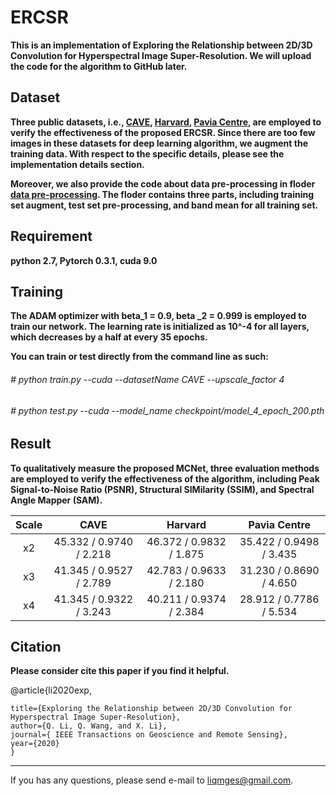 ERCSR
======
**This is an implementation of  Exploring the Relationship between 2D/3D Convolution for Hyperspectral Image Super-Resolution. We will upload the code for the algorithm to GitHub later.**

Dataset
------
**Three public datasets, i.e., [CAVE](https://www1.cs.columbia.edu/CAVE/databases/multispectral/ "CAVE"), [Harvard](http://vision.seas.harvard.edu/hyperspec/explore.html "Harvard"), [Pavia Centre](http://www.ehu.eus/ccwintco/index.php?title=Hyperspectral_Remote_Sensing_Scenes#Pavia_Centre_scene "Pavia Centre"), are employed to verify the effectiveness of the  proposed ERCSR. Since there are too few images in these datasets for deep learning algorithm, we augment the training data. With respect to the specific details, please see the implementation details section.**

**Moreover, we also provide the code about data pre-processing in floder [data pre-processing](https://github.com/qianngli/MCNet/tree/master/data_pre-processing "data pre-processing"). The floder contains three parts, including training set augment, test set pre-processing, and band mean for all training set.**

Requirement
---------
**python 2.7, Pytorch 0.3.1, cuda 9.0**

Training
--------
**The ADAM optimizer with beta_1 = 0.9, beta _2 = 0.999 is employed to train our network.  The learning rate is initialized as 10^-4 for all layers, which decreases by a half at every 35 epochs.**

**You can train or test directly from the command line as such:**

###### # python train.py --cuda --datasetName CAVE  --upscale_factor 4
###### # python test.py --cuda --model_name checkpoint/model_4_epoch_200.pth

Result
--------
**To qualitatively measure the proposed MCNet, three evaluation methods are employed to verify the effectiveness of the algorithm, including  Peak Signal-to-Noise Ratio (PSNR), Structural SIMilarity (SSIM), and Spectral Angle Mapper (SAM).**


| Scale  |  CAVE |  Harvard |  Pavia Centre |
| :------------: | :------------: | :------------: | :------------: | 
|  x2 |  45.332 / 0.9740 / 2.218 | 46.372 / 0.9832 / 1.875  | 35.422 / 0.9498 / 3.435 | 
|  x3 |  41.345 / 0.9527 / 2.789  |  42.783 / 0.9633 / 2.180 | 31.230 / 0.8690 / 4.650  |   
|  x4 | 41.345 / 0.9322 / 3.243 |  40.211 / 0.9374 / 2.384 | 28.912 / 0.7786 / 5.534  | 

Citation 
--------
**Please consider cite this paper if you find it helpful.**

@article{li2020exp,

	title={Exploring the Relationship between 2D/3D Convolution for Hyperspectral Image Super-Resolution},
	author={Q. Li, Q. Wang, and X. Li},
	journal={ IEEE Transactions on Geoscience and Remote Sensing},
	year={2020}
	}
  
--------

If you has any questions, please send e-mail to liqmges@gmail.com.

